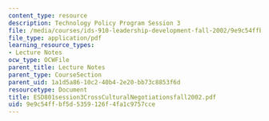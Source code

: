 ```yaml
---
content_type: resource
description: Technology Policy Program Session 3
file: /media/courses/ids-910-leadership-development-fall-2002/9e9c54ffbf5d5359126f4fa1c9757cce_ESD801session3CrossCulturalNegotiationsfall2002.pdf
file_type: application/pdf
learning_resource_types:
- Lecture Notes
ocw_type: OCWFile
parent_title: Lecture Notes
parent_type: CourseSection
parent_uid: 1a1d5a86-10c2-40b4-2e20-bb73c8853f6d
resourcetype: Document
title: ESD801session3CrossCulturalNegotiationsfall2002.pdf
uid: 9e9c54ff-bf5d-5359-126f-4fa1c9757cce
---
```

